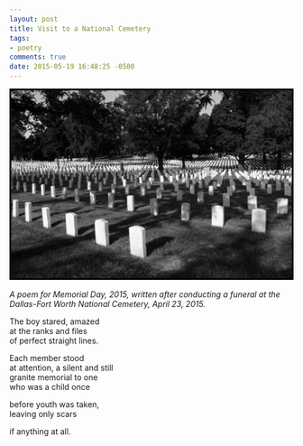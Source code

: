 ```yaml
---
layout: post
title: Visit to a National Cemetery
tags:
- poetry 
comments: true
date: 2015-05-19 16:48:25 -0500
---
```


![Military Cemetery](/images/cemetery.jpg)

*A poem for Memorial Day, 2015, written after conducting a funeral at the Dallas-Fort Worth National Cemetery, April 23, 2015.*

The boy stared, amazed  
at the ranks and files  
of perfect straight lines.  

Each member stood  
at attention, a silent and still  
granite memorial to one  
who was a child once

before youth was taken,  
leaving only scars

if anything at all. 

